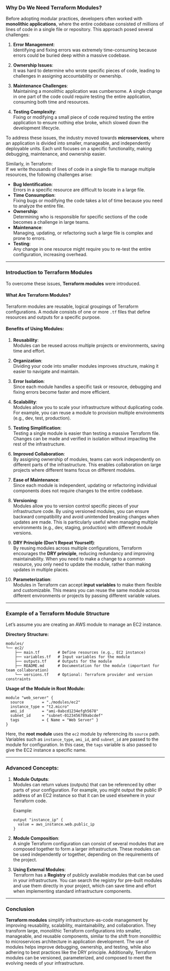 ### Why Do We Need Terraform Modules?

Before adopting modular practices, developers often worked with **monolithic applications**, where the entire codebase consisted of millions of lines of code in a single file or repository. This approach posed several challenges:

1. **Error Management**:  
   Identifying and fixing errors was extremely time-consuming because errors could be buried deep within a massive codebase.  

2. **Ownership Issues**:  
   It was hard to determine who wrote specific pieces of code, leading to challenges in assigning accountability or ownership.  

3. **Maintenance Challenges**:  
   Maintaining a monolithic application was cumbersome. A single change in one part of the code could require testing the entire application, consuming both time and resources.  

4. **Testing Complexity**:  
   Fixing or modifying a small piece of code required testing the entire application to ensure nothing else broke, which slowed down the development lifecycle.  

To address these issues, the industry moved towards **microservices**, where an application is divided into smaller, manageable, and independently deployable units. Each unit focuses on a specific functionality, making debugging, maintenance, and ownership easier.  

Similarly, in Terraform:  
If we write thousands of lines of code in a single file to manage multiple resources, the following challenges arise:  

- **Bug Identification**:  
  Errors in a specific resource are difficult to locate in a large file.  
- **Time Consumption**:  
  Fixing bugs or modifying the code takes a lot of time because you need to analyze the entire file.  
- **Ownership**:  
  Determining who is responsible for specific sections of the code becomes a challenge in large teams.  
- **Maintenance**:  
  Managing, updating, or refactoring such a large file is complex and prone to errors.  
- **Testing**:  
  Any change in one resource might require you to re-test the entire configuration, increasing overhead.

---

### Introduction to Terraform Modules  

To overcome these issues, **Terraform modules** were introduced.  

#### What Are Terraform Modules?  
Terraform modules are reusable, logical groupings of Terraform configurations. A module consists of one or more `.tf` files that define resources and outputs for a specific purpose.  

#### Benefits of Using Modules:  
1. **Reusability**:  
   Modules can be reused across multiple projects or environments, saving time and effort.  

2. **Organization**:  
   Dividing your code into smaller modules improves structure, making it easier to navigate and maintain.  

3. **Error Isolation**:  
   Since each module handles a specific task or resource, debugging and fixing errors become faster and more efficient.  

4. **Scalability**:  
   Modules allow you to scale your infrastructure without duplicating code. For example, you can reuse a module to provision multiple environments (e.g., dev, test, production).  

5. **Testing Simplification**:  
   Testing a single module is easier than testing a massive Terraform file. Changes can be made and verified in isolation without impacting the rest of the infrastructure.  

6. **Improved Collaboration**:  
   By assigning ownership of modules, teams can work independently on different parts of the infrastructure. This enables collaboration on large projects where different teams focus on different modules.  

7. **Ease of Maintenance**:  
   Since each module is independent, updating or refactoring individual components does not require changes to the entire codebase.  

8. **Versioning**:  
   Modules allow you to version control specific pieces of your infrastructure code. By using versioned modules, you can ensure backward compatibility and avoid unintended breaking changes when updates are made. This is particularly useful when managing multiple environments (e.g., dev, staging, production) with different module versions.

9. **DRY Principle (Don't Repeat Yourself)**:  
   By reusing modules across multiple configurations, Terraform encourages the **DRY principle**, reducing redundancy and improving maintainability. When you need to make a change to a common resource, you only need to update the module, rather than making updates in multiple places.

10. **Parameterization**:  
    Modules in Terraform can accept **input variables** to make them flexible and customizable. This means you can reuse the same module across different environments or projects by passing different variable values. 

---

### Example of a Terraform Module Structure  

Let’s assume you are creating an AWS module to manage an EC2 instance.  

**Directory Structure:**  
```plaintext
modules/
└── ec2/
    ├── main.tf        # Define resources (e.g., EC2 instance)
    ├── variables.tf   # Input variables for the module
    ├── outputs.tf     # Outputs for the module
    ├── README.md      # Documentation for the module (important for team collaboration)
    └── versions.tf    # Optional: Terraform provider and version constraints
```

**Usage of the Module in Root Module:**  
```hcl
module "web_server" {
  source        = "./modules/ec2"
  instance_type = "t2.micro"
  ami_id        = "ami-0abcd1234efgh5678"
  subnet_id     = "subnet-0123456789abcdef"
  tags          = { Name = "Web Server" }
}
```

Here, the **root module** uses the `ec2` module by referencing its `source` path. Variables such as `instance_type`, `ami_id`, and `subnet_id` are passed to the module for configuration. In this case, the `tags` variable is also passed to give the EC2 instance a specific name.  

---

### Advanced Concepts:  

1. **Module Outputs**:  
   Modules can return values (outputs) that can be referenced by other parts of your configuration. For example, you might output the public IP address of an EC2 instance so that it can be used elsewhere in your Terraform code.  

   Example:  
   ```hcl
   output "instance_ip" {
     value = aws_instance.web.public_ip
   }
   ```

2. **Module Composition**:  
   A single Terraform configuration can consist of several modules that are composed together to form a larger infrastructure. These modules can be used independently or together, depending on the requirements of the project.

3. **Using External Modules**:  
   Terraform has a **Registry** of publicly available modules that can be used in your infrastructure. You can search the registry for pre-built modules and use them directly in your project, which can save time and effort when implementing standard infrastructure components.

---

### Conclusion  

**Terraform modules** simplify infrastructure-as-code management by improving reusability, scalability, maintainability, and collaboration. They transform large, monolithic Terraform configurations into smaller, manageable, and reusable components, similar to the shift from monolithic to microservices architecture in application development. The use of modules helps improve debugging, ownership, and testing, while also adhering to best practices like the DRY principle. Additionally, Terraform modules can be versioned, parameterized, and composed to meet the evolving needs of your infrastructure.


